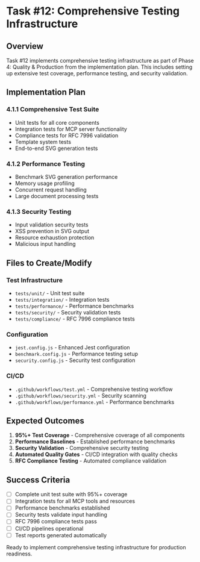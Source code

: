 # Task #12: Comprehensive Testing Infrastructure

## Overview
Task #12 implements comprehensive testing infrastructure as part of Phase 4: Quality & Production from the implementation plan. This includes setting up extensive test coverage, performance testing, and security validation.

## Implementation Plan

### 4.1.1 Comprehensive Test Suite
- Unit tests for all core components
- Integration tests for MCP server functionality  
- Compliance tests for RFC 7996 validation
- Template system tests
- End-to-end SVG generation tests

### 4.1.2 Performance Testing
- Benchmark SVG generation performance
- Memory usage profiling
- Concurrent request handling
- Large document processing tests

### 4.1.3 Security Testing
- Input validation security tests
- XSS prevention in SVG output
- Resource exhaustion protection
- Malicious input handling

## Files to Create/Modify

### Test Infrastructure
- `tests/unit/` - Unit test suite
- `tests/integration/` - Integration tests
- `tests/performance/` - Performance benchmarks
- `tests/security/` - Security validation tests
- `tests/compliance/` - RFC 7996 compliance tests

### Configuration
- `jest.config.js` - Enhanced Jest configuration
- `benchmark.config.js` - Performance testing setup
- `security.config.js` - Security test configuration

### CI/CD
- `.github/workflows/test.yml` - Comprehensive testing workflow
- `.github/workflows/security.yml` - Security scanning
- `.github/workflows/performance.yml` - Performance benchmarks

## Expected Outcomes

1. **95%+ Test Coverage** - Comprehensive coverage of all components
2. **Performance Baselines** - Established performance benchmarks
3. **Security Validation** - Comprehensive security testing
4. **Automated Quality Gates** - CI/CD integration with quality checks
5. **RFC Compliance Testing** - Automated compliance validation

## Success Criteria

- [ ] Complete unit test suite with 95%+ coverage
- [ ] Integration tests for all MCP tools and resources
- [ ] Performance benchmarks established
- [ ] Security tests validate input handling
- [ ] RFC 7996 compliance tests pass
- [ ] CI/CD pipelines operational
- [ ] Test reports generated automatically

Ready to implement comprehensive testing infrastructure for production readiness.
